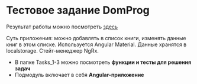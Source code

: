 # **Тестовое задание DomProg**

Результат работы можно посмотреть [здесь](https://revesoid.github.io/test-molnia/users)

Суть приложения: можно добавлять в список книги, изменять данные книг в этом списке. Используется Angular Material. Данные хранятся в localstorage. Стейт-менеджер NgRx.  

- В папке Tasks_1-3 можно посмотреть **функции и тесты для решения задач**
- Подмодуль включает в себя **Angular-приложение**
